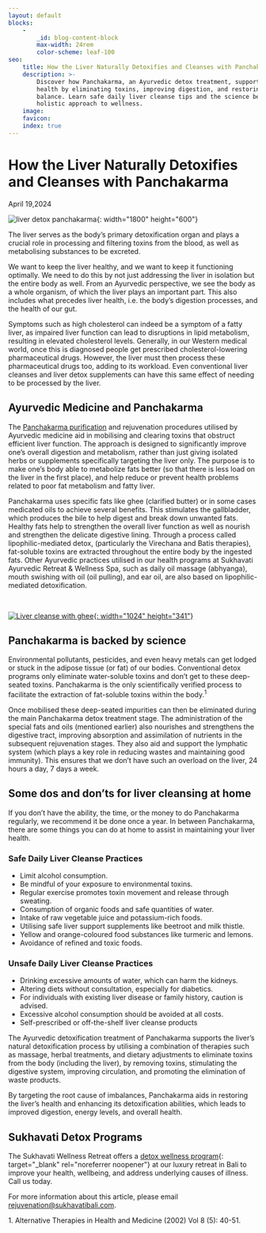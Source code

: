 ```yaml
---
layout: default
blocks:
    -
        _id: blog-content-block
        max-width: 24rem
        color-scheme: leaf-100
seo:
    title: How the Liver Naturally Detoxifies and Cleanses with Panchakarma
    description: >-
        Discover how Panchakarma, an Ayurvedic detox treatment, supports liver
        health by eliminating toxins, improving digestion, and restoring
        balance. Learn safe daily liver cleanse tips and the science behind this
        holistic approach to wellness.
    image:
    favicon:
    index: true
---
```

# How the Liver Naturally Detoxifies and Cleanses with Panchakarma

April 19,2024

![liver detox panchakarma](https://www.sukhavatibali.com/wp-content/uploads/2024/04/Ayurvedic-Medicine-Panchakarma.jpg){: width="1800" height="600"}

The liver serves as the body’s primary detoxification organ and plays a crucial role in processing and filtering toxins from the blood, as well as metabolising substances to be excreted.

We want to keep the liver healthy, and we want to keep it functioning optimally. We need to do this by not just addressing the liver in isolation but the entire body as well. From an Ayurvedic perspective, we see the body as a whole organism, of which the liver plays an important part. This also includes what precedes liver health, i.e. the body’s digestion processes, and the health of our gut.

Symptoms such as high cholesterol can indeed be a symptom of a fatty liver, as impaired liver function can lead to disruptions in lipid metabolism, resulting in elevated cholesterol levels. Generally, in our Western medical world, once this is diagnosed people get prescribed cholesterol-lowering pharmaceutical drugs. However, the liver must then process these pharmaceutical drugs too, adding to its workload. Even conventional liver cleanses and liver detox supplements can have this same effect of needing to be processed by the liver.

## **Ayurvedic Medicine and Panchakarma**

The [Panchakarma purification](https://www.sukhavatibali.com/the-ancient-art-of-rejuvenation-panchakarma/) and rejuvenation procedures utilised by Ayurvedic medicine aid in mobilising and clearing toxins that obstruct efficient liver function. The approach is designed to significantly improve one’s overall digestion and metabolism, rather than just giving isolated herbs or supplements specifically targeting the liver only. The purpose is to make one’s body able to metabolize fats better (so that there is less load on the liver in the first place), and help reduce or prevent health problems related to poor fat metabolism and fatty liver.

Panchakarma uses specific fats like ghee (clarified butter) or in some cases medicated oils to achieve several benefits. This stimulates the gallbladder, which produces the bile to help digest and break down unwanted fats. Healthy fats help to strengthen the overall liver function as well as nourish and strengthen the delicate digestive lining. Through a process called lipophilic-mediated detox, (particularly the Virechana and Batis therapies), fat-soluble toxins are extracted throughout the entire body by the ingested fats. Other Ayurvedic practices utilised in our health programs at Sukhavati Ayurvedic Retreat & Wellness Spa, such as daily oil massage (abhyanga), mouth swishing with oil (oil pulling), and ear oil, are also based on lipophilic-mediated detoxification.

&nbsp;

[![Liver cleanse with ghee](https://www.sukhavatibali.com/wp-content/uploads/2024/04/liver-cleanse-ghee-1024x341.jpg){: width="1024" height="341"}](https://www.sukhavatibali.com/wp-content/uploads/2024/04/liver-cleanse-ghee.jpg)

## **Panchakarma is backed by science**

Environmental pollutants, pesticides, and even heavy metals can get lodged or stuck in the adipose tissue (or fat) of our bodies. Conventional detox programs only eliminate water-soluble toxins and don’t get to these deep-seated toxins. Panchakarma is the only scientifically verified process to facilitate the extraction of fat-soluble toxins within the body.<sup>1</sup>

Once mobilised these deep-seated impurities can then be eliminated during the main Panchakarma detox treatment stage. The administration of the special fats and oils (mentioned earlier) also nourishes and strengthens the digestive tract, improving absorption and assimilation of nutrients in the subsequent rejuvenation stages. They also aid and support the lymphatic system (which plays a key role in reducing wastes and maintaining good immunity). This ensures that we don’t have such an overload on the liver, 24 hours a day, 7 days a week.

## **Some dos and don’ts for liver cleansing at home**

If you don’t have the ability, the time, or the money to do Panchakarma regularly, we recommend it be done once a year. In between Panchakarma, there are some things you can do at home to assist in maintaining your liver health.

### Safe Daily Liver Cleanse Practices

* Limit alcohol consumption.
* Be mindful of your exposure to environmental toxins.
* Regular exercise promotes toxin movement and release through sweating.
* Consumption of organic foods and safe quantities of water.
* Intake of raw vegetable juice and potassium-rich foods.
* Utilising safe liver support supplements like beetroot and milk thistle.
* Yellow and orange-coloured food substances like turmeric and lemons.
* Avoidance of refined and toxic foods.

### Unsafe Daily Liver Cleanse Practices

* Drinking excessive amounts of water, which can harm the kidneys.
* Altering diets without consultation, especially for diabetics.
* For individuals with existing liver disease or family history, caution is advised.
* Excessive alcohol consumption should be avoided at all costs.
* Self-prescribed or off-the-shelf liver cleanse products

The Ayurvedic detoxification treatment of Panchakarma supports the liver’s natural detoxification process by utilising a combination of therapies such as massage, herbal treatments, and dietary adjustments to eliminate toxins from the body (including the liver), by removing toxins, stimulating the digestive system, improving circulation, and promoting the elimination of waste products.

By targeting the root cause of imbalances, Panchakarma aids in restoring the liver’s health and enhancing its detoxification abilities, which leads to improved digestion, energy levels, and overall health.

## **Sukhavati Detox Programs**

The Sukhavati Wellness Retreat offers a [detox wellness program](https://www.sukhavatibali.com/detox-wellness-program/){: target="_blank" rel="noreferrer noopener"} at our luxury retreat in Bali to improve your health, wellbeing, and address underlying causes of illness. Call us today.

For more information about this article, please email [rejuvenation@sukhavatibali.com](mailto:rejuvenation@sukhavatibali.com).

1\. Alternative Therapies in Health and Medicine (2002) Vol 8 (5): 40-51.
